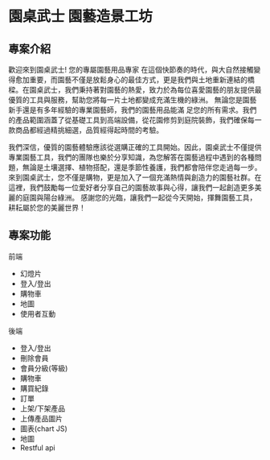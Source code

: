 # 園桌武士 園藝造景工坊

## 專案介紹
歡迎來到園桌武士!
您的專屬園藝用品專家
在這個快節奏的時代，與大自然接觸變得愈加重要，而園藝不僅是放鬆身心的最佳方式，更是我們與土地重新連結的橋樑。在園桌武士，我們秉持著對園藝的熱愛，致力於為每位喜愛園藝的朋友提供最優質的工具與服務，幫助您將每一片土地都變成充滿生機的綠洲。 無論您是園藝新手還是有多年經驗的專業園藝師，我們的園藝用品能滿 足您的所有需求。我們的產品範圍涵蓋了從基礎工具到高端設備，從花園修剪到庭院裝飾，我們確保每一款商品都經過精挑細選，品質經得起時間的考驗。

我們深信，優質的園藝體驗應該從選購正確的工具開始。因此，園桌武士不僅提供專業園藝工具，我們的團隊也樂於分享知識，為您解答在園藝過程中遇到的各種問題，無論是土壤選擇、植物搭配，還是季節性養護，我們都會陪伴您走過每一步。 來到園桌武士，您不僅是購物，更是加入了一個充滿熱情與創造力的園藝社群。在這裡，我們鼓勵每一位愛好者分享自己的園藝故事與心得，讓我們一起創造更多美麗的庭園與陽台綠洲。 感謝您的光臨，讓我們一起從今天開始，揮舞園藝工具，耕耘屬於您的美麗世界！

## 專案功能
前端
- 幻燈片
- 登入/登出
- 購物車
- 地圖
- 使用者互動

 後端
 - 登入/登出
 - 刪除會員
 - 會員分級(等級)
 - 購物車
 - 購買紀錄
 - 訂單
 - 上架/下架產品
 - 上傳產品圖片
 - 圖表(chart JS)
 - 地圖
 - Restful api
